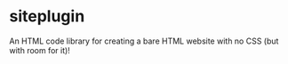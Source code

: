 # siteplugin
An HTML code library for creating a bare HTML website with no CSS (but with room for it)!
